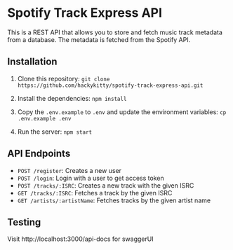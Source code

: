 # Spotify Track Express API

This is a REST API that allows you to store and fetch music track metadata from a database. The metadata is fetched from the Spotify API.

## Installation

1. Clone this repository:
``git clone https://github.com/hackykitty/spotify-track-express-api.git``

2. Install the dependencies:
``npm install``

3. Copy the `.env.example` to `.env` and update the environment variables:
``cp .env.example .env``

4. Run the server:
``npm start``

## API Endpoints

- `POST /register`: Creates a new user
- `POST /login`: Login with a user to get access token
- `POST /tracks/:ISRC`: Creates a new track with the given ISRC
- `GET /tracks/:ISRC`: Fetches a track by the given ISRC
- `GET /artists/:artistName`: Fetches tracks by the given artist name

## Testing

Visit http://localhost:3000/api-docs for swaggerUI
